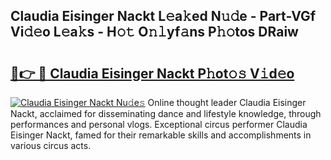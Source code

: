 ## Claudia Eisinger Nackt L𝚎a𝚔ed N𝚞𝚍e - Part-VGf Vi𝚍𝚎o L𝚎a𝚔s - H𝚘𝚝 O𝚗𝚕yf𝚊ns P𝚑𝚘tos DRaiw

# <h2><a href="http://kfe85x.oniu.top/?m=Claudia+Eisinger+Nackt">🔗👉 🔴 Claudia Eisinger Nackt P𝚑ot𝚘𝚜 V𝚒d𝚎o</a></h2>

[![Claudia Eisinger Nackt Nu𝚍e𝚜](https://i.imgur.com/0qMVB7G.gif)](http://kfe85x.oniu.top/?m=Claudia+Eisinger+Nackt)
Online thought leader Claudia Eisinger Nackt, acclaimed for disseminating dance and lifestyle knowledge, through performances and personal vlogs. Exceptional circus performer Claudia Eisinger Nackt, famed for their remarkable skills and accomplishments in various circus acts.  

